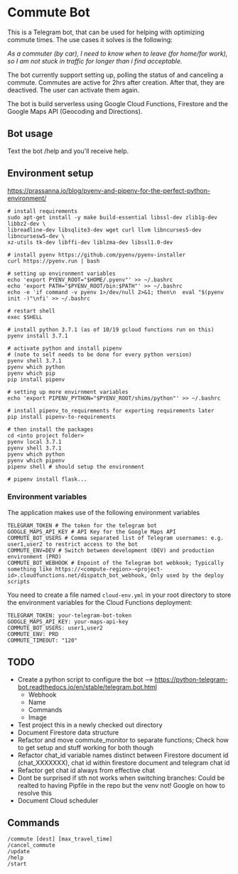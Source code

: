 # Commute Bot

This is a Telegram bot, that can be used for helping with optimizing commute times. The use cases it solves is the following:

*As a commuter (by car), I need to know when to leave (for home/for work), so I am not stuck in traffic for longer than i find acceptable.*

The bot currently support setting up, polling the status of and canceling a commute. Commutes are active for 2hrs after creation. After that, they are deactived. The user can activate them again.

The bot is build serverless using Google Cloud Functions, Firestore and the Google Maps API (Geocoding and Directions).

## Bot usage

Text the bot /help and you'll receive help.

## Environment setup

<https://prassanna.io/blog/pyenv-and-pipenv-for-the-perfect-python-environment/>

```{bash}
# install requirements
sudo apt-get install -y make build-essential libssl-dev zlib1g-dev libbz2-dev \
libreadline-dev libsqlite3-dev wget curl llvm libncurses5-dev libncursesw5-dev \
xz-utils tk-dev libffi-dev liblzma-dev libssl1.0-dev

# install pyenv https://github.com/pyenv/pyenv-installer
curl https://pyenv.run | bash

# setting up environment variables
echo 'export PYENV_ROOT="$HOME/.pyenv"' >> ~/.bashrc
echo 'export PATH="$PYENV_ROOT/bin:$PATH"' >> ~/.bashrc
echo -e 'if command -v pyenv 1>/dev/null 2>&1; then\n  eval "$(pyenv init -)"\nfi' >> ~/.bashrc

# restart shell
exec $SHELL

# install python 3.7.1 (as of 10/19 gcloud functions run on this)
pyenv install 3.7.1

# activate python and install pipenv
# (note to self needs to be done for every python version)
pyenv shell 3.7.1
pyenv which python
pyenv which pip
pip install pipenv

# setting up more envirnment variables
echo 'export PIPENV_PYTHON="$PYENV_ROOT/shims/python"' >> ~/.bashrc

# install pipenv_to_requirements for exporting requirements later
pip install pipenv-to-requirements

# then install the packages
cd <into project folder>
pyenv local 3.7.1
pyenv shell 3.7.1
pyenv which python
pyenv which pipenv
pipenv shell # should setup the environment

# pipenv install flask...
```

### Environment variables

The application makes use of the following environment variables

```{}
TELEGRAM_TOKEN # The token for the telegram bot
GOOGLE_MAPS_API_KEY # API Key for the Google Maps API
COMMUTE_BOT_USERS # Comma separated list of Telegram usernames: e.g. user1,user2 to restrict access to the bot
COMMUTE_ENV=DEV # Switch between development (DEV) and production environment (PRD)
COMMUTE_BOT_WEBHOOK # Enpoint of the Telegram bot webkook; Typically something like https://<compute-region>-<project-id>.cloudfunctions.net/dispatch_bot_webhook, Only used by the deploy scripts
```

You need to create a file named `cloud-env.yml` in your root directory to store the environment variables for the Cloud Functions deployment:

```{yml}
TELEGRAM_TOKEN: your-telegram-bot-token
GOOGLE_MAPS_API_KEY: your-maps-api-key
COMMUTE_BOT_USERS: user1,user2
COMMUTE_ENV: PRD
COMMUTE_TIMEOUT: "120"
```

## TODO

- Create a python script to configure the bot --> <https://python-telegram-bot.readthedocs.io/en/stable/telegram.bot.html>
  - Webhook
  - Name
  - Commands
  - Image
- Test project this in a newly checked out directory
- Document Firestore data structure
- Refactor and move commute_monitor to separate functions; Check how to get setup and stuff working for both though
- Refactor chat_id variable names distinct between Firestore document id (chat_XXXXXXX), chat id within firestore document and telegram chat id
- Refactor get chat id always from effective chat
- Dont be surprised if sth not works when switching branches: Could be realted to having Pipfile in the repo but the venv not! Google on how to resolve this
- Document Cloud scheduler

## Commands

```{}
/commute [dest] [max_travel_time]
/cancel_commute
/update
/help
/start
```
